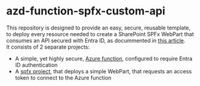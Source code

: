 # azd-function-spfx-custom-api

This repository is designed to provide an easy, secure, reusable template, to deploy every resource needed to create a SharePoint SPFx WebPart that consumes an API secured with Entra ID, as docummented in [this article](https://learn.microsoft.com/en-us/sharepoint/dev/spfx/use-aadhttpclient-enterpriseapi).  
It consists of 2 separate projects:
- A simple, yet highly secure, [Azure function](azure-function), configured to require Entra ID authentication
- A [spfx project](spfx-custom-api), that deploys a simple WebPart, that requests an access token to connect to the Azure function
